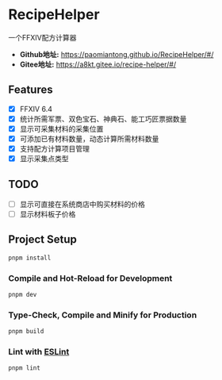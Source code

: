 # RecipeHelper

一个FFXIV配方计算器

- **Github地址:** <https://paomiantong.github.io/RecipeHelper/#/>
- **Gitee地址:** <https://a8kt.gitee.io/recipe-helper/#/>

## Features

- [x] FFXIV 6.4
- [x] 统计所需军票、双色宝石、神典石、能工巧匠票据数量
- [x] 显示可采集材料的采集位置
- [x] 可添加已有材料数量，动态计算所需材料数量
- [x] 支持配方计算项目管理
- [x] 显示采集点类型

## TODO

- [ ] 显示可直接在系统商店中购买材料的价格
- [ ] 显示材料板子价格

## Project Setup

```sh
pnpm install
```

### Compile and Hot-Reload for Development

```sh
pnpm dev
```

### Type-Check, Compile and Minify for Production

```sh
pnpm build
```

### Lint with [ESLint](https://eslint.org/)

```sh
pnpm lint
```
